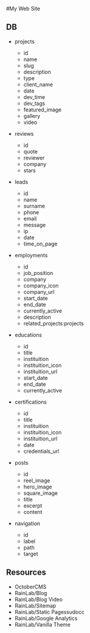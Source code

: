 #My Web Site


## DB

- projects
    - id
    - name
    - slug
    - description
    - type
    - client_name
    - date
    - dev_time
    - dev_tags
    - featured_image
    - gallery
    - video

- reviews
    - id
    - quote
    - reviewer
    - company
    - stars

- leads
    - id
    - name
    - surname
    - phone
    - email
    - message
    - ip
    - date
    - time_on_page

- employments
    - id
    - job_position
    - company
    - company_icon
    - company_url
    - start_date
    - end_date
    - currently_active
    - description
    - related_projects:projects

- educations
    - id
    - title
    - instituition
    - instituition_icon
    - instituition_url
    - start_date
    - end_date
    - currently_active

- certifications
    - id
    - title
    - instituition
    - instituition_icon
    - instituition_url
    - date
    - credentials_url

- posts
    - id
    - reel_image
    - hero_image
    - square_image
    - title
    - excerpt
    - content

- navigation
    - id
    - label
    - path
    - target

## Resources

- OctoberCMS
- RainLab/Blog
- RainLab/Blog Video
- RainLab/Sitemap
- RainLab/Static Pagessudocc
- RainLab/Google Analytics
- RainLab/Vanilla Theme
